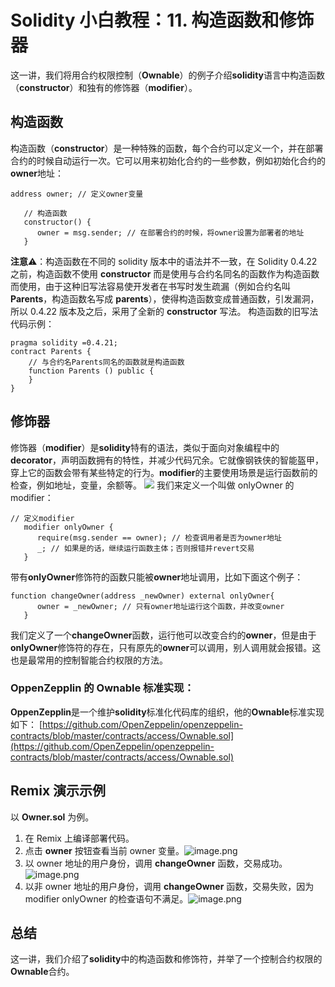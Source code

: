 # Solidity 小白教程：11. 构造函数和修饰器

这一讲，我们将用合约权限控制（**Ownable**）的例子介绍**solidity**语言中构造函数（**constructor**）和独有的修饰器（**modifier**）。

## 构造函数

构造函数（**constructor**）是一种特殊的函数，每个合约可以定义一个，并在部署合约的时候自动运行一次。它可以用来初始化合约的一些参数，例如初始化合约的**owner**地址：

```solidity
address owner; // 定义owner变量

   // 构造函数
   constructor() {
      owner = msg.sender; // 在部署合约的时候，将owner设置为部署者的地址
   }
```

**注意**⚠️：构造函数在不同的 solidity 版本中的语法并不一致，在 Solidity 0.4.22 之前，构造函数不使用 **constructor** 而是使用与合约名同名的函数作为构造函数而使用，由于这种旧写法容易使开发者在书写时发生疏漏（例如合约名叫 **Parents**，构造函数名写成 **parents**），使得构造函数变成普通函数，引发漏洞，所以 0.4.22 版本及之后，采用了全新的 **constructor** 写法。
构造函数的旧写法代码示例：

```solidity
pragma solidity =0.4.21;
contract Parents {
    // 与合约名Parents同名的函数就是构造函数
    function Parents () public {
    }
}
```

## 修饰器

修饰器（**modifier**）是**solidity**特有的语法，类似于面向对象编程中的**decorator**，声明函数拥有的特性，并减少代码冗余。它就像钢铁侠的智能盔甲，穿上它的函数会带有某些特定的行为。**modifier**的主要使用场景是运行函数前的检查，例如地址，变量，余额等。
![](https://cdn.nlark.com/yuque/0/2023/jpeg/97322/1694260220821-2b3811de-7346-4fe6-957a-b2b272d1c1c7.jpeg#averageHue=%2322545e&clientId=u20b341c5-9935-4&from=paste&id=u923e54c1&originHeight=630&originWidth=1200&originalType=url&ratio=2&rotation=0&showTitle=false&status=done&style=none&taskId=u5df60fae-405b-455a-af85-6b77c42a770&title=)
我们来定义一个叫做 onlyOwner 的 modifier：

```solidity
// 定义modifier
   modifier onlyOwner {
      require(msg.sender == owner); // 检查调用者是否为owner地址
      _; // 如果是的话，继续运行函数主体；否则报错并revert交易
   }
```

带有**onlyOwner**修饰符的函数只能被**owner**地址调用，比如下面这个例子：

```solidity
function changeOwner(address _newOwner) external onlyOwner{
      owner = _newOwner; // 只有owner地址运行这个函数，并改变owner
   }
```

我们定义了一个**changeOwner**函数，运行他可以改变合约的**owner**，但是由于**onlyOwner**修饰符的存在，只有原先的**owner**可以调用，别人调用就会报错。这也是最常用的控制智能合约权限的方法。

### OppenZepplin 的 Ownable 标准实现：

**OppenZepplin**是一个维护**solidity**标准化代码库的组织，他的**Ownable**标准实现如下： [https://github.com/OpenZeppelin/openzeppelin-contracts/blob/master/contracts/access/Ownable.sol](https://github.com/OpenZeppelin/openzeppelin-contracts/blob/master/contracts/access/Ownable.sol)

## Remix 演示示例

以 **Owner.sol** 为例。

1. 在 Remix 上编译部署代码。
2. 点击 **owner** 按钮查看当前 owner 变量。![image.png](https://cdn.nlark.com/yuque/0/2023/png/97322/1694260220828-8e92f9a3-9516-4933-a5a6-962384f2847b.png#averageHue=%2327283d&clientId=u20b341c5-9935-4&from=paste&id=ufe646322&originHeight=1476&originWidth=2218&originalType=url&ratio=2&rotation=0&showTitle=false&size=1165521&status=done&style=none&taskId=u7443aaf4-316b-45fa-821b-931599c4964&title=)
3. 以 owner 地址的用户身份，调用 **changeOwner** 函数，交易成功。![image.png](https://cdn.nlark.com/yuque/0/2023/png/97322/1694260220897-d41b83a0-deb7-4458-a1a3-6fbad403fe7f.png#averageHue=%2327283d&clientId=u20b341c5-9935-4&from=paste&id=u388ce4a7&originHeight=1490&originWidth=2682&originalType=url&ratio=2&rotation=0&showTitle=false&size=1451786&status=done&style=none&taskId=u333e87c0-802c-4269-bc39-cbd7ef5138d&title=)
4. 以非 owner 地址的用户身份，调用 **changeOwner** 函数，交易失败，因为 modifier onlyOwner 的检查语句不满足。![image.png](https://cdn.nlark.com/yuque/0/2023/png/97322/1694260220999-15e74a9c-72cb-470f-97dc-56d3744185c2.png#averageHue=%2326283b&clientId=u20b341c5-9935-4&from=paste&id=u31c3b917&originHeight=1746&originWidth=2670&originalType=url&ratio=2&rotation=0&showTitle=false&size=1475382&status=done&style=none&taskId=u5d2acab3-77ea-4866-b288-2df34bedea6&title=)

## 总结

这一讲，我们介绍了**solidity**中的构造函数和修饰符，并举了一个控制合约权限的**Ownable**合约。
